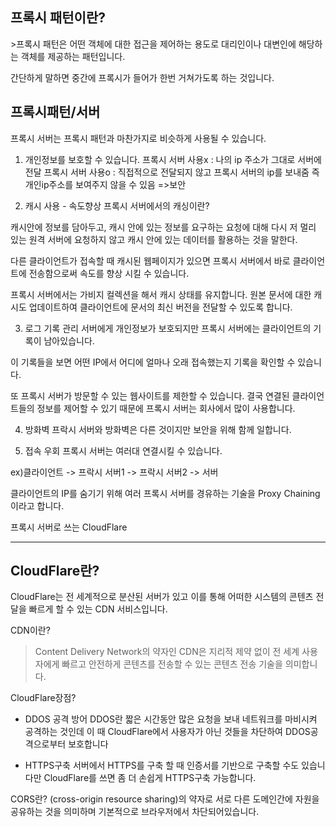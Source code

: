 <h2>프록시 패턴이란?</h2>
>프록시 패턴은 어떤 객체에 대한 접근을 제어하는 용도로 대리인이나 대변인에 해당하는 객체를 제공하는 패턴입니다.

간단하게 말하면 중간에 프록시가 들어가 한번 거쳐가도록 하는 것입니다.

<h2>프록시패턴/서버</h2>
프록시 서버는 프록시 패턴과 마찬가지로 비슷하게 사용될 수 있습니다.

1. 개인정보를 보호할 수 있습니다.
   프록시 서버 사용x : 나의 ip 주소가 그대로 서버에 전달
   프록시 서버 사용o : 직접적으로 전달되지 않고 프록시 서버의 ip를 보내줌
   즉 개인ip주소를 보여주지 않을 수 있음 =>보안

2. 캐시 사용 - 속도향상
   프록시 서버에서의 캐싱이란?

캐시안에 정보를 담아두고, 캐시 안에 있는 정보를 요구하는 요청에 대해 다시 저 멀리 있는 원격 서버에 요청하지 않고 캐시 안에 있는 데이터를 활용하는 것을 말한다.

다른 클라이언트가 접속할 때 캐시된 웹페이지가 있으면 프록시 서버에서 바로 클라이언트에 전송함으로써 속도를 향상 시킬 수 있습니다.

프록시 서버에서는 가비지 컬렉션을 해서 캐시 상태를 유지합니다.
원본 문서에 대한 캐시도 업데이트하여 클라이언트에 문서의 최신 버전을 전달할 수 있도록 합니다.

3. 로그 기록 관리
   서버에게 개인정보가 보호되지만 프록시 서버에는 클라이언트의 기록이 남아있습니다.

이 기록들을 보면 어떤 IP에서 어디에 얼마나 오래 접속했는지 기록을 확인할 수 있습니다.

또 프록시 서버가 방문할 수 있는 웹사이트를 제한할 수 있습니다.
결국 연결된 클라이언트들의 정보를 제어할 수 있기 때문에 프록시 서버는 회사에서 많이 사용합니다.

4. 방화벽
   프락시 서버와 방화벽은 다른 것이지만 보안을 위해 함께 일합니다.

5. 접속 우회
   프록시 서버는 여러대 연결시킬 수 있습니다.

ex)클라이언트 -> 프락시 서버1 -> 프락시 서버2 -> 서버

클라이언트의 IP를 숨기기 위해 여러 프록시 서버를 경유하는 기술을 Proxy Chaining 이라고 합니다.

프록시 서버로 쓰는 CloudFlare

---

<h2>CloudFlare란?</h2>
CloudFlare는 전 세계적으로 분산된 서버가 있고 이를 통해 어떠한 시스템의 콘텐츠 전달을 빠르게 할 수 있는 CDN 서비스입니다.</br>

CDN이란?

> Content Delivery Network의 약자인 CDN은 지리적 제약 없이 전 세계 사용자에게 빠르고 안전하게 콘텐츠를 전송할 수 있는 콘텐츠 전송 기술을 의미합니다.

CloudFlare장점?

- DDOS 공격 방어
  DDOS란 짧은 시간동안 많은 요청을 보내 네트워크를 마비시켜 공격하는 것인데 이 때 CloudFlare에서 사용자가 아닌 것들을 차단하여 DDOS공격으로부터 보호합니다

- HTTPS구축
  서버에서 HTTPS를 구축 할 때 인증서를 기반으로 구축할 수도 있습니다만 CloudFlare를 쓰면 좀 더 손쉽게 HTTPS구축 가능합니다.

CORS란?
(cross-origin resource sharing)의 약자로 서로 다른 도메인간에 자원을 공유하는 것을 의미하며 기본적으로 브라우저에서 차단되어있습니다.
